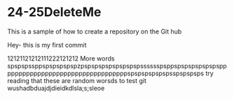 # 24-25DeleteMe
This is a sample of how to create a repository on the Git hub


Hey- this is my first commit


12121121212111222121212
More words
spspspssppspspspspspzpspspspspspspspspsssssspsppspspspspspspsppppppppppppppppppppppppppppppppppspspspspspspsspspspsps
try reading that
these are random worsds to test git
wushadbduajdjdieidkdlsla;s;sleoe
